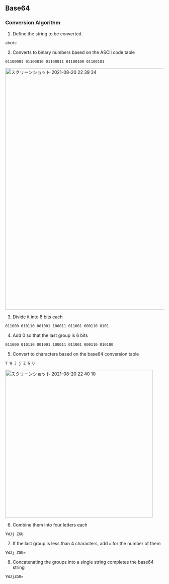 ## Base64
### Conversion Algorithm

1. Define the string to be converted.

```
abcde
```

2. Converts to binary numbers based on the ASCII code table

```
01100001 01100010 01100011 01100100 01100101
```

<img width="766" alt="スクリーンショット 2021-08-20 22 39 34" src="https://user-images.githubusercontent.com/43327056/130242177-2aea773c-44de-418a-b22e-6815a5c27696.png">

3. Divide it into 6 bits each

```
011000 010110 001001 100011 011001 000110 0101
```

4. Add 0 so that the last group is 6 bits

```
011000 010110 001001 100011 011001 000110 010100
```

5. Convert to characters based on the base64 conversion table

```
Y W J j Z G U
```

<img width="469" alt="スクリーンショット 2021-08-20 22 40 10" src="https://user-images.githubusercontent.com/43327056/130242201-09a6edf7-291e-4116-a194-f89b2c321d50.png">

6. Combine them into four letters each

```
YWJj ZGU
```

7. If the last group is less than 4 characters, add `=` for the number of them

```
YWJj ZGU=
```

8. Concatenating the groups into a single string completes the base64 string

```
YWJjZGU=
```
